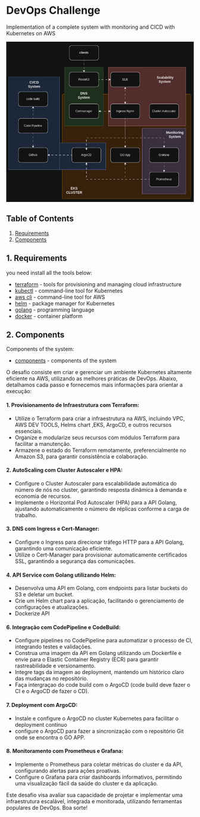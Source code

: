 # DevOps Challenge
Implementation of a complete system with monitoring and CICD with Kubernetes on AWS

![](https://github.com/AlphaEzops/kubernetes-challenge/blob/main/docs/system-workflow.gif)

## Table of Contents
1. [Requirements](#1-requirements)
2. [Components](#2-stacks)


## 1. Requirements
you need install all the tools below:
- [terraform](./docs/requirements/terraform.md) - tools for provisioning and managing cloud infrastructure 
- [kubectl](./docs/requirements/kubectl.md) - command-line tool for Kubernetes 
- [aws cli](./docs/requirements/aws-cli.md) - command-line tool for AWS 
- [helm](./docs/requirements/helm.md) - package manager for Kubernetes  
- [golang](./docs/requirements/golang.md) - programming language 
- [docker](./docs/requirements/docker.md) - container platform

## 2. Components
Components of the system:
- [components](./docs/components.md) - components of the system

O desafio consiste em criar e gerenciar um ambiente Kubernetes altamente eficiente na AWS, utilizando as melhores práticas de DevOps. Abaixo, detalhamos cada passo e fornecemos mais informações para orientar a execução:

#### 1. Provisionamento de Infraestrutura com Terraform:
- Utilize o Terraform para criar a infraestrutura na AWS, incluindo VPC, AWS DEV TOOLS, Helms chart ,EKS, ArgoCD, e outros recursos essenciais.
- Organize e modularize seus recursos com módulos Terraform para facilitar a manutenção.
- Armazene o estado do Terraform remotamente, preferencialmente no Amazon S3, para garantir consistência e colaboração.

#### 2. AutoScaling com Cluster Autoscaler e HPA:
- Configure o Cluster Autoscaler para escalabilidade automática do número de nós no cluster, garantindo resposta dinâmica à demanda e economia de recursos.
- Implemente o Horizontal Pod Autoscaler (HPA) para a API Golang, ajustando automaticamente o número de réplicas conforme a carga de trabalho.

#### 3. DNS com Ingress e Cert-Manager:
- Configure o Ingress para direcionar tráfego HTTP para a API Golang, garantindo uma comunicação eficiente.
- Utilize o Cert-Manager para provisionar automaticamente certificados SSL, garantindo a segurança das comunicações.

#### 4. API Service com Golang utilizando Helm:
- Desenvolva uma API em Golang, com endpoints para listar buckets do S3 e deletar um bucket.
- Crie um Helm chart para a aplicação, facilitando o gerenciamento de configurações e atualizações.
- Dockerize API

#### 6. Integração com CodePipeline e CodeBuild:
- Configure pipelines no CodePipeline para automatizar o processo de CI, integrando testes e validações.
- Construa uma imagem da API em Golang utilizando um Dockerfile e envie para o Elastic Container Registry (ECR) para garantir rastreabilidade e versionamento.
- Integre tags da imagem ao deployment, mantendo um histórico claro das mudanças no repositório.
- Faça intergraçao do code build com o ArgoCD (code build deve fazer o CI e o ArgoCD de fazer o CD).

#### 7. Deployment com ArgoCD:
- Instale e configure o ArgoCD no cluster Kubernetes para facilitar o deployment contínuo
- configure o ArgoCD para fazer a sincronização com o repositório Git onde se encontra o GO APP.

#### 8. Monitoramento com Prometheus e Grafana:
- Implemente o Prometheus para coletar métricas do cluster e da API, configurando alertas para ações proativas.
- Configure o Grafana para criar dashboards informativos, permitindo uma visualização fácil da saúde do cluster e da aplicação.

Este desafio visa avaliar sua capacidade de projetar e implementar uma infraestrutura escalável, integrada e monitorada, utilizando ferramentas populares de DevOps. Boa sorte!
